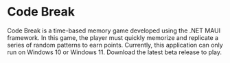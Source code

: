 # Code Break
Code Break is a time-based memory game developed using the .NET MAUI framework. In this game, the player must quickly memorize and replicate a series of random patterns to earn points. Currently, this application can only run on Windows 10 or Windows 11. Download the latest beta release to play.
